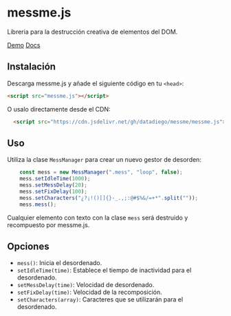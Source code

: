 # messme.js

Libreria para la destrucción creativa de elementos del DOM.

[Demo](https://messme.neocities.org/)
[Docs](https://messme.neocities.org/docs/)

## Instalación

Descarga messme.js y añade el siguiente código en tu `<head>`:

```html
<script src="messme.js"></script>
```

O usalo directamente desde el CDN:

```html
  <script src="https://cdn.jsdelivr.net/gh/datadiego/messme/messme.js"></script>
```

## Uso

Utiliza la clase `MessManager` para crear un nuevo gestor de desorden:

```javascript
    const mess = new MessManager(".mess", "loop", false);
    mess.setIdleTime(1000);
    mess.setMessDelay(20);
    mess.setFixDelay(100);
    mess.setCharacters("¿?¡!()[]{}-_.,;:@#$%&/=+*".split(""));
    mess.mess();
```

Cualquier elemento con texto con la clase `mess` será destruido y recompuesto por messme.js.

## Opciones

- `mess()`: Inicia el desordenado.
- `setIdleTime(time)`: Establece el tiempo de inactividad para el desordenado.
- `setMessDelay(time)`: Velocidad de desordenado.
- `setFixDelay(time)`: Velocidad de la recomposición.
- `setCharacters(array)`: Caracteres que se utilizarán para el desordenado.
